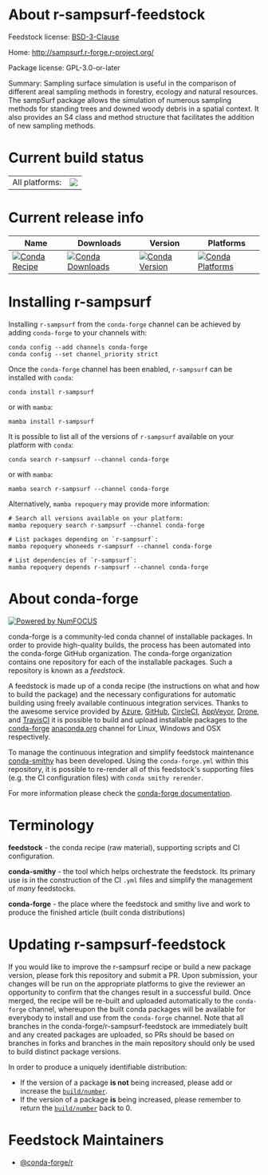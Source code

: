About r-sampsurf-feedstock
==========================

Feedstock license: [BSD-3-Clause](https://github.com/conda-forge/r-sampsurf-feedstock/blob/main/LICENSE.txt)

Home: http://sampsurf.r-forge.r-project.org/

Package license: GPL-3.0-or-later

Summary: Sampling surface simulation is useful in the comparison of different areal sampling methods in forestry, ecology and natural resources. The sampSurf package allows the simulation  of numerous sampling methods for standing trees and downed woody debris in a spatial context. It also provides an S4 class and method structure that facilitates the addition of new sampling methods.

Current build status
====================


<table><tr><td>All platforms:</td>
    <td>
      <a href="https://dev.azure.com/conda-forge/feedstock-builds/_build/latest?definitionId=8321&branchName=main">
        <img src="https://dev.azure.com/conda-forge/feedstock-builds/_apis/build/status/r-sampsurf-feedstock?branchName=main">
      </a>
    </td>
  </tr>
</table>

Current release info
====================

| Name | Downloads | Version | Platforms |
| --- | --- | --- | --- |
| [![Conda Recipe](https://img.shields.io/badge/recipe-r--sampsurf-green.svg)](https://anaconda.org/conda-forge/r-sampsurf) | [![Conda Downloads](https://img.shields.io/conda/dn/conda-forge/r-sampsurf.svg)](https://anaconda.org/conda-forge/r-sampsurf) | [![Conda Version](https://img.shields.io/conda/vn/conda-forge/r-sampsurf.svg)](https://anaconda.org/conda-forge/r-sampsurf) | [![Conda Platforms](https://img.shields.io/conda/pn/conda-forge/r-sampsurf.svg)](https://anaconda.org/conda-forge/r-sampsurf) |

Installing r-sampsurf
=====================

Installing `r-sampsurf` from the `conda-forge` channel can be achieved by adding `conda-forge` to your channels with:

```
conda config --add channels conda-forge
conda config --set channel_priority strict
```

Once the `conda-forge` channel has been enabled, `r-sampsurf` can be installed with `conda`:

```
conda install r-sampsurf
```

or with `mamba`:

```
mamba install r-sampsurf
```

It is possible to list all of the versions of `r-sampsurf` available on your platform with `conda`:

```
conda search r-sampsurf --channel conda-forge
```

or with `mamba`:

```
mamba search r-sampsurf --channel conda-forge
```

Alternatively, `mamba repoquery` may provide more information:

```
# Search all versions available on your platform:
mamba repoquery search r-sampsurf --channel conda-forge

# List packages depending on `r-sampsurf`:
mamba repoquery whoneeds r-sampsurf --channel conda-forge

# List dependencies of `r-sampsurf`:
mamba repoquery depends r-sampsurf --channel conda-forge
```


About conda-forge
=================

[![Powered by
NumFOCUS](https://img.shields.io/badge/powered%20by-NumFOCUS-orange.svg?style=flat&colorA=E1523D&colorB=007D8A)](https://numfocus.org)

conda-forge is a community-led conda channel of installable packages.
In order to provide high-quality builds, the process has been automated into the
conda-forge GitHub organization. The conda-forge organization contains one repository
for each of the installable packages. Such a repository is known as a *feedstock*.

A feedstock is made up of a conda recipe (the instructions on what and how to build
the package) and the necessary configurations for automatic building using freely
available continuous integration services. Thanks to the awesome service provided by
[Azure](https://azure.microsoft.com/en-us/services/devops/), [GitHub](https://github.com/),
[CircleCI](https://circleci.com/), [AppVeyor](https://www.appveyor.com/),
[Drone](https://cloud.drone.io/welcome), and [TravisCI](https://travis-ci.com/)
it is possible to build and upload installable packages to the
[conda-forge](https://anaconda.org/conda-forge) [anaconda.org](https://anaconda.org/)
channel for Linux, Windows and OSX respectively.

To manage the continuous integration and simplify feedstock maintenance
[conda-smithy](https://github.com/conda-forge/conda-smithy) has been developed.
Using the ``conda-forge.yml`` within this repository, it is possible to re-render all of
this feedstock's supporting files (e.g. the CI configuration files) with ``conda smithy rerender``.

For more information please check the [conda-forge documentation](https://conda-forge.org/docs/).

Terminology
===========

**feedstock** - the conda recipe (raw material), supporting scripts and CI configuration.

**conda-smithy** - the tool which helps orchestrate the feedstock.
                   Its primary use is in the construction of the CI ``.yml`` files
                   and simplify the management of *many* feedstocks.

**conda-forge** - the place where the feedstock and smithy live and work to
                  produce the finished article (built conda distributions)


Updating r-sampsurf-feedstock
=============================

If you would like to improve the r-sampsurf recipe or build a new
package version, please fork this repository and submit a PR. Upon submission,
your changes will be run on the appropriate platforms to give the reviewer an
opportunity to confirm that the changes result in a successful build. Once
merged, the recipe will be re-built and uploaded automatically to the
`conda-forge` channel, whereupon the built conda packages will be available for
everybody to install and use from the `conda-forge` channel.
Note that all branches in the conda-forge/r-sampsurf-feedstock are
immediately built and any created packages are uploaded, so PRs should be based
on branches in forks and branches in the main repository should only be used to
build distinct package versions.

In order to produce a uniquely identifiable distribution:
 * If the version of a package **is not** being increased, please add or increase
   the [``build/number``](https://docs.conda.io/projects/conda-build/en/latest/resources/define-metadata.html#build-number-and-string).
 * If the version of a package **is** being increased, please remember to return
   the [``build/number``](https://docs.conda.io/projects/conda-build/en/latest/resources/define-metadata.html#build-number-and-string)
   back to 0.

Feedstock Maintainers
=====================

* [@conda-forge/r](https://github.com/orgs/conda-forge/teams/r/)


